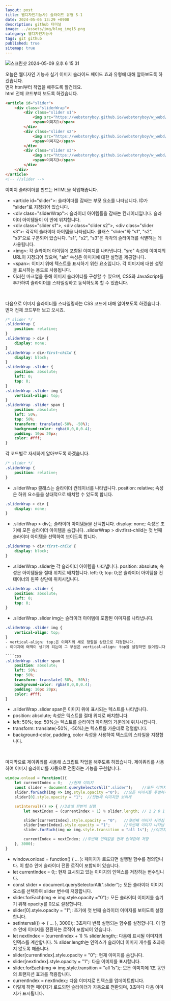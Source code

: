 ```yaml
---
layout: post
title: 웹디자인기능사) 슬라이드 유형 S-1
date: 2024-05-05 13:29 +0900
description: github 터미널
image: ../assets/img/blog_img15.png
category: 웹디자인기능사
tags: git github
published: true
sitemap: true
---
```


![스크린샷 2024-05-09 오후 6 15 31](https://github.com/parksohyunnn/class2024/assets/164127801/7686efe6-46ee-4e03-8f5e-7e82748becae)

오늘은 웹디자인 기능사 실기 이미지 슬라이드 페이드 효과 유형에 대해 알아보도록 하겠습니다.    
먼저 html부터 작업을 해주도록 할건데요.   
html 전체 코드부터 보도록 하겠습니다. 
````html  
<article id="slider">
    <div class="sliderWrap">
        <div class="slider s1">
            <img src="https://webstoryboy.github.io/webstoryboy/w_webd/slider/slider01.jpg" alt="이미지 설명">
            <span>이미지1</span>
        </div>
        <div class="slider s2">
            <img src="https://webstoryboy.github.io/webstoryboy/w_webd/slider/slider02.jpg" alt="이미지 설명">
            <span>이미지2</span>
        </div>
        <div class="slider s3">
            <img src="https://webstoryboy.github.io/webstoryboy/w_webd/slider/slider03.jpg" alt="이미지 설명">
            <span>이미지3</span>
        </div>
    </div>
</article>
<!-- //slider -->
````
이미지 슬라이더를 만드는 HTML을 작업해줍니다.
- &lt;article id="slider"&gt;: 슬라이더를 감싸는 부모 요소를 나타냅니다. ID가 "slider"로 지정되어 있습니다.
- &lt;div class="sliderWrap"&gt;: 슬라이더 아이템들을 감싸는 컨테이너입니다. 슬라이더 아이템들이 이 안에 위치합니다.
- &lt;div class="slider s1"&gt;, &lt;div class="slider s2"&gt;, &lt;div class="slider s3"&gt;: 각각의 슬라이더 아이템을 나타냅니다. 클래스 "slider"와 "s1", "s2", "s3"으로 구분되어 있습니다. "s1", "s2", "s3"은 각각의 슬라이더를 식별하는 데 사용됩니다.
- &lt;img&gt;: 각 슬라이더 아이템에 포함된 이미지를 나타냅니다. "src" 속성에 이미지의 URL이 지정되어 있으며, "alt" 속성은 이미지에 대한 설명을 제공합니다.
- &lt;span&gt;: 이미지 위에 텍스트를 표시하기 위한 요소입니다. 각 이미지에 대한 설명을 표시하는 용도로 사용됩니다.
- 이러한 마크업을 통해 이미지 슬라이더를 구성할 수 있으며, CSS와 JavaScript를 추가하여 슬라이더를 스타일링하고 동작하도록 할 수 있습니다.
<br>

다음으로 이미지 슬라이더를 스타일링하는 CSS 코드에 대해 알아보도록 하겠습니다.
먼저 전체 코드부터 보고 오시죠.

````css
/* slider */
.sliderWrap {
    position: relative;
}
.sliderWrap > div {
    display: none;
}
.sliderWrap > div:first-child {
    display: block;
}
.sliderWrap .slider {
    position: absolute;
    left: 0;
    top: 0;
}
.sliderWrap .slider img {
    vertical-align: top;
}
.sliderWrap .slider span {
    position: absolute;
    left: 50%;
    top: 50%;
    transform: translate(-50%, -50%);
    background-color: rgba(0,0,0,0.4);
    padding: 10px 20px;
    color: #fff;
}
````

각 코드별로 자세하게 알아보도록 하겠습니다.

````css
/* slider */
.sliderWrap {
    position: relative;
}
````
- .sliderWrap 클래스는 슬라이더 컨테이너를 나타냅니다. position: relative; 속성은 하위 요소들을 상대적으로 배치할 수 있도록 합니다.

````css
.sliderWrap > div {
    display: none;
}
````
- .sliderWrap > div는 슬라이더 아이템들을 선택합니다. display: none; 속성은 초기에 모든 슬라이더 아이템을 숨깁니다. .sliderWrap > div:first-child는 첫 번째 슬라이더 아이템을 선택하여 보이도록 합니다.

````css
.sliderWrap > div:first-child {
    display: block;
}
````
- .sliderWrap .slider는 각 슬라이더 아이템을 나타냅니다. position: absolute; 속성은 아이템들을 절대 위치로 배치합니다. left: 0; top: 0;은 슬라이더 아이템을 컨테이너의 왼쪽 상단에 위치시킵니다.

````css
.sliderWrap .slider {
    position: absolute;
    left: 0;
    top: 0;
}
````
- .sliderWrap .slider img는 슬라이더 아이템에 포함된 이미지를 나타냅니다. 
````css
.sliderWrap .slider img {
    vertical-align: top;
}
- vertical-align: top;은 이미지의 세로 정렬을 상단으로 지정합니다.
- 이미지에 여백이 생기게 되는데 그 부분은 vertical-align: top을 설정하면 없어집니다.

````css
.sliderWrap .slider span {
    position: absolute;
    left: 50%;
    top: 50%;
    transform: translate(-50%, -50%);
    background-color: rgba(0,0,0,0.4);
    padding: 10px 20px;
    color: #fff;
}
````
- .sliderWrap .slider span은 이미지 위에 표시되는 텍스트를 나타냅니다. 
- position: absolute; 속성은 텍스트를 절대 위치로 배치합니다. 
- left: 50%; top: 50%;는 텍스트를 슬라이더 아이템의 가운데에 위치시킵니다. 
- transform: translate(-50%, -50%);는 텍스트를 가운데로 정렬합니다. 
- background-color, padding, color 속성을 사용하여 텍스트의 스타일을 지정합니다.
<br>

마지막으로 제이쿼리를 사용해 스크립트 작업을 해주도록 하겠습니다.
제이쿼리를 사용하여 이미지 슬라이더를 자동으로 전환하는 기능을 구현합니다.

````javaScript
window.onload = function(){
    let currentIndex = 0;   //현재 이미지
    const slider = document.querySelectorAll(".slider");    //모든 이미지를 변수에 저장
    slider.forEach(img => img.style.opacity ="0");  //모든 이미지를 투명하게
    slider[0].style.opacity = "1";  //첫번째 이미지만 보이게

    setInterval(() => { //3초에 한번씩 실행
        let nextIndex = (currentIndex + 1) % slider.length; // 1 2 0 1 2 무한반복

        slider[currentIndex].style.opacity = "0";   //첫번째 이미지 사라짐
        slider[nextIndex].style.opacity = "1";      //두번째 이미지 나타남
        slider.forEach(img => img.style.transition = "all 1s"); //이미지 애니메이션 추가

        currentIndex = nextIndex; //두번째 인덱값을 현재 인덱값에 저장
    }, 3000);
}
````

- window.onload = function() { ... }: 페이지가 로드되면 실행될 함수를 정의합니다. 이 함수 안에 슬라이더 전환 로직이 포함되어 있습니다.
- let currentIndex = 0;: 현재 표시되고 있는 이미지의 인덱스를 저장하는 변수입니다.
- const slider = document.querySelectorAll(".slider");: 모든 슬라이더 이미지 요소를 선택하여 slider 변수에 저장합니다.
- slider.forEach(img => img.style.opacity ="0");: 모든 슬라이더 이미지를 숨기기 위해 opacity를 0으로 설정합니다.
- slider[0].style.opacity = "1";: 초기에 첫 번째 슬라이더 이미지를 보이도록 설정합니다.
- setInterval(() => { ... }, 3000);: 3초마다 반복 실행되는 함수를 설정합니다. 이 함수 안에 이미지를 전환하는 로직이 포함되어 있습니다.
- let nextIndex = (currentIndex + 1) % slider.length;: 다음에 표시될 이미지의 인덱스를 계산합니다. % slider.length는 인덱스가 슬라이더 이미지 개수를 초과하지 않도록 해줍니다.
- slider[currentIndex].style.opacity = "0";: 현재 이미지를 숨깁니다.
- slider[nextIndex].style.opacity = "1";: 다음 이미지를 표시합니다.
- slider.forEach(img => img.style.transition = "all 1s");: 모든 이미지에 1초 동안의 트랜지션 효과를 적용합니다.
- currentIndex = nextIndex;: 다음 이미지로 인덱스를 업데이트합니다.
- 이렇게 하면 페이지가 로드되면 슬라이더가 자동으로 전환되며, 3초마다 다음 이미지가 표시됩니다.

